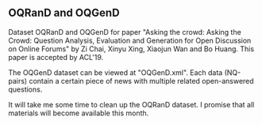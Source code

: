 ## OQRanD and OQGenD

Dataset OQRanD and OQGenD for paper "Asking the crowd: Asking the Crowd: Question Analysis, Evaluation and Generation for Open Discussion on Online Forums" by Zi Chai, Xinyu Xing, Xiaojun Wan and Bo Huang. This paper is accepted by ACL'19.

The OQGenD dataset can be viewed at "OQGenD.xml". Each data (NQ-pairs) contain a certain piece of news with multiple related open-answered questions.

It will take me some time to clean up the OQRanD dataset. I promise that all materials will become available this month.
